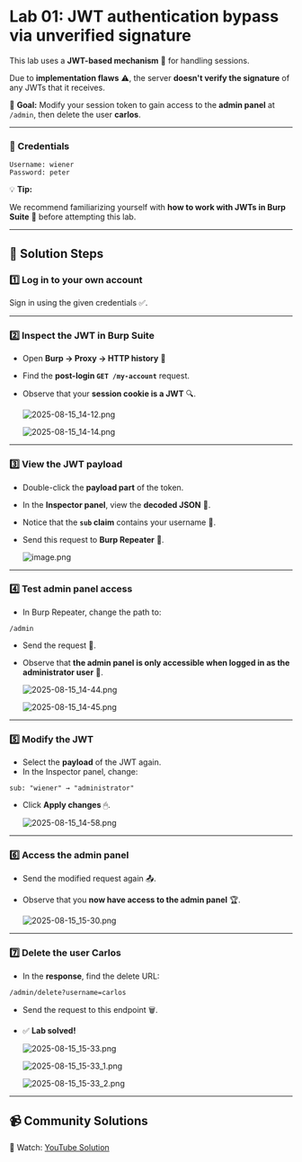 # Lab 01: JWT authentication bypass via unverified signature

This lab uses a **JWT-based mechanism** 🪪 for handling sessions.

Due to **implementation flaws** ⚠️, the server **doesn't verify the signature** of any JWTs that it receives.

🎯 **Goal:** Modify your session token to gain access to the **admin panel** at `/admin`, then delete the user **carlos**.

---

### 🔑 Credentials

```
Username: wiener
Password: peter
```

💡 **Tip:**

We recommend familiarizing yourself with **how to work with JWTs in Burp Suite** 🐞 before attempting this lab.

---

## 📝 Solution Steps

### 1️⃣ **Log in to your own account**

Sign in using the given credentials ✅.

---

### 2️⃣ **Inspect the JWT in Burp Suite**

- Open **Burp → Proxy → HTTP history** 📜
- Find the **post-login `GET /my-account`** request.
- Observe that your **session cookie is a JWT** 🔍.
    
    ![2025-08-15_14-12.png](Lab%2001%20JWT%20authentication%20bypass%20via%20unverified%20si%2024fc172892ad80929c33c8afcb1c2b5d/2025-08-15_14-12.png)
    
    ![2025-08-15_14-14.png](Lab%2001%20JWT%20authentication%20bypass%20via%20unverified%20si%2024fc172892ad80929c33c8afcb1c2b5d/2025-08-15_14-14.png)
    

---

### 3️⃣ **View the JWT payload**

- Double-click the **payload part** of the token.
- In the **Inspector panel**, view the **decoded JSON** 📄.
- Notice that the **`sub` claim** contains your username 👤.
- Send this request to **Burp Repeater** 📩.
    
    ![image.png](Lab%2001%20JWT%20authentication%20bypass%20via%20unverified%20si%2024fc172892ad80929c33c8afcb1c2b5d/image.png)
    

---

### 4️⃣ **Test admin panel access**

- In Burp Repeater, change the path to:

```
/admin
```

- Send the request 🚀.
- Observe that **the admin panel is only accessible when logged in as the administrator user** 👑.
    
    ![2025-08-15_14-44.png](Lab%2001%20JWT%20authentication%20bypass%20via%20unverified%20si%2024fc172892ad80929c33c8afcb1c2b5d/2025-08-15_14-44.png)
    
    ![2025-08-15_14-45.png](Lab%2001%20JWT%20authentication%20bypass%20via%20unverified%20si%2024fc172892ad80929c33c8afcb1c2b5d/2025-08-15_14-45.png)
    

---

### 5️⃣ **Modify the JWT**

- Select the **payload** of the JWT again.
- In the Inspector panel, change:

```
sub: "wiener" → "administrator"

```

- Click **Apply changes** 🖱.
    
    ![2025-08-15_14-58.png](Lab%2001%20JWT%20authentication%20bypass%20via%20unverified%20si%2024fc172892ad80929c33c8afcb1c2b5d/2025-08-15_14-58.png)
    

---

### 6️⃣ **Access the admin panel**

- Send the modified request again 📤.
- Observe that you **now have access to the admin panel** 🏆.
    
    ![2025-08-15_15-30.png](Lab%2001%20JWT%20authentication%20bypass%20via%20unverified%20si%2024fc172892ad80929c33c8afcb1c2b5d/2025-08-15_15-30.png)
    

---

### 7️⃣ **Delete the user Carlos**

- In the **response**, find the delete URL:

```
/admin/delete?username=carlos
```

- Send the request to this endpoint 🗑.
- ✅ **Lab solved!**
    
    ![2025-08-15_15-33.png](Lab%2001%20JWT%20authentication%20bypass%20via%20unverified%20si%2024fc172892ad80929c33c8afcb1c2b5d/2025-08-15_15-33.png)
    
    ![2025-08-15_15-33_1.png](Lab%2001%20JWT%20authentication%20bypass%20via%20unverified%20si%2024fc172892ad80929c33c8afcb1c2b5d/2025-08-15_15-33_1.png)
    
    ![2025-08-15_15-33_2.png](Lab%2001%20JWT%20authentication%20bypass%20via%20unverified%20si%2024fc172892ad80929c33c8afcb1c2b5d/2025-08-15_15-33_2.png)
    

---

## 📹 Community Solutions

🎥 Watch: [YouTube Solution](https://youtu.be/-JAf08oGrcc)
